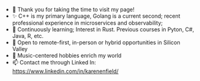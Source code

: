 - 👋 Thank you for taking the time to visit my page!
- ✨ C++ is my primary language, Golang is a current second; recent professional experience in microservices and observability; 
- 🌱 Continuously learning; Interest in Rust. Previous courses in Pyton, C#, Java, R, etc. 
- 👀 Open to remote-first, in-person or hybrid opportunities in Silicon Valley
- 💞️ Music-centered hobbies enrich my world
- 📫 Contact me through Linked In: https://www.linkedin.com/in/karenenfield/

<!---
KarenEnfield/KarenEnfield is a ✨ special ✨ repository because its `README.md` (this file) appears on your GitHub profile.
You can click the Preview link to take a look at your changes.
--->
